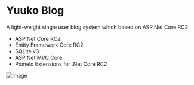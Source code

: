 # Yuuko Blog

A light-weight single user blog system which based on ASP.Net Core RC2

- ASP.Net Core RC2
- Entity Framework Core RC2
- SQLite v3
- ASP.Net MVC Core
- Pomelo Extensions for .Net Core RC2

![image](https://cloud.githubusercontent.com/assets/2216750/15952346/94f0e3e2-2ef2-11e6-9e31-9fbc6e389c36.png)
